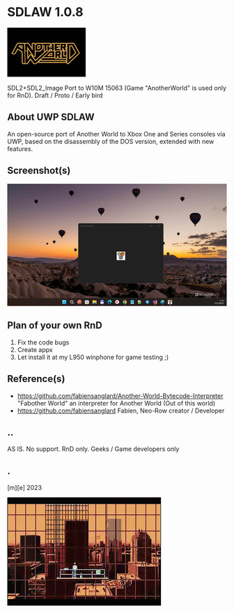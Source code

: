 # SDLAW 1.0.8

![](Images/logo.png)

SDL2+SDL2_Image Port to W10M 15063 (Game "AnotherWorld" is used only for RnD). Draft / Proto / Early bird 

## About UWP SDLAW
An open-source port of Another World to Xbox One and Series consoles via UWP, based on the disassembly of the DOS version, extended with new features.

## Screenshot(s)
![](Images/shot1.png)

## Plan of your own RnD
1. Fix the code bugs
2. Create appx 
3. Let install it at my L950 winphone for game testing ;)

## Reference(s)
- https://github.com/fabiensanglard/Another-World-Bytecode-Interpreter "Fabother World" an interpreter for Another World (Out of this world)
- https://github.com/fabiensanglard Fabien, Neo-Row creator / Developer

## ..
AS IS. No support. RnD only. Geeks / Game developers only 

## .
[m][e] 2023

![](Images/voyageurs.png)
